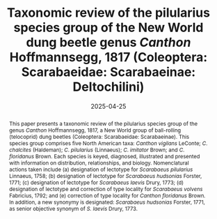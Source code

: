 ---
title: 'Taxonomic review of the pilularius species group of the New World dung beetle genus <i>Canthon</i> Hoffmannsegg, 1817 (Coleoptera: Scarabaeidae: Scarabaeinae: Deltochilini)'
date: '2025-04-25'
doi: 'https://doi.org/10.64338/im.1117.u5y5k'
journal: Insecta Mundi
issue: '1117'
pagination: '1–43'
zoobank: 'urn:lsid:zoobank.org:pub:8C29C575-DC3E-4D60-BCC7-B898D58DADBE'
authors:
  - first_name: 'W. J.'
    last_name: 'Edmonds'
    affiliation: '2625 SW Brae Mar Ct. Portland, Oregon'
    email: 'wdedmonds@hotmail.com'


download: 'https://drive.google.com/file/d/15iLhvUulSeIM33gr4CtmhbLbATbsYdYe'

supplementary:

keywords:
  - Lectotype designations
  - key to species
  - species diagnoses
  - Linnaeus
  - Fabricius
  - Catesby
  - Drury

categories:
  - Coleoptera
  - Scarabaeidae
  - Scarabaeinae
  
references:
  - authors: Adler K.
    year: 2015
    title: 'Catesby’s fundamental contributions to Linnaeus’ binomial catalog of North American animals. p. 251–264. In: Nelson EC, Elliott DJ (eds.). The curious Mister Catesby: a “truly ingenious” naturalist explores new worlds. University of Georgia Press; Athens, GA'
    pages: 456 p
    doi: 
    url: 
    access: 

  - authors: Balthasar V.
    year: 1939
    title: 'Eine Vorstudie zur Monographie der Gattung <i>Canthon </i>Hffsg. 10. Beitrag zur Kenntnis der Scarabaeiden der neotropische Region. Folia Zoologica et Hydrobiologica 9'
    pages: 179–238
    doi: 
    url: 
    access: 

  - authors: Bauer AM.
    year: 2015
    title: 'Catesby’s animals (other than birds) in The Natural History of Carolina, Florida and Bahama Islands. p. 231–250. In: Nelson EC, Elliott DJ (eds.). The curious Mister Catesby: a “truly ingenious” naturalist explores new worlds. University of Georgia Press; Athens, GA'
    pages: 456 p
    doi: 
    url: 
    access: 

  - authors: Blatchley WS.
    year: 1927
    title: 'The Scarabaeidae of Florida. The Florida Entomologist 11'
    pages: 55–62
    doi: 
    url: 
    access: 

  - authors: Blatchley WS.
    year: 1928
    title: 'Notes on some Florida Coleoptera with descriptions of new species. The Canadian Entomologist 60'
    pages: 60–73
    doi: 
    url: 
    access: 

  - authors: Blanchard F.
    year: 1885
    title: 'On the species of <i>Canthon </i>and <i>Phanaeus </i>of the United States with notes on other genera. Transactions of the American Entomological Society 12'
    pages: 163–169
    doi: 
    url: 
    access: 

  - authors: Bouchard P, Bousquet Y, Davies AE, Cai C.
    year: 2024
    title: 'On the nomenclatural status of type genera in Coleoptera (Insecta). ZooKeys 1194'
    pages: 1–981
    doi: 
    url: 
    access: 

  - authors: Bousquet Y.
    year: 2016
    title: 'Litteratura coleopterologica (1758–1900): a guide to selected books related to the taxonomy of Coleoptera with publication dates and notes. ZooKeys 583'
    pages: 1–776
    doi: 
    url: 
    access: 

  - authors: Bragg AN.
    year: 1957
    title: 'Use of carrion by the beetle, <i>Canthon laevis </i>(Coleoptera: Scarabaeidae). The Southwestern Naturalist 2'
    pages: 173
    doi: 
    url: 
    access: 

  - authors: Brown WJ.
    year: 1927
    title: 'An annotated list of the coprophagous Scarabaeidae known to occur in Oklahoma. Proceedings of the Oklahoma Academy of Science 7'
    pages: 24–28
    doi: 
    url: 
    access: 

  - authors: Brown WJ.
    year: 1946
    title: 'Notes on some species of <i>Canthon </i>and <i>Dichelonyx </i>(Coleoptera, Scarabaeidae). The Canadian Entomologist 78'
    pages: 104–109
    doi: 
    url: 
    access: 

  - authors: Calhoun JV.
    year: 2008
    title: 'A glimpse into a “flora et entomologia”: The natural history of the rarer lepidopterous insects of Georgia” by J. E. Smith and J. Abbot (1797). Journal of the Lepidopterists Society 60'
    pages: 1–37
    doi: 
    url: 
    access: 

  - authors: Calvert PP.
    year: 1930
    title: '<i>Dynastes tityus </i>(scarabaeid) in Pennsylvania and the Rathvon and Auxer collections of Coleoptera. Entomological News 41'
    pages: 195–201
    doi: 
    url: 
    access: 

  - authors: Catesby M.
    year: 1747
    title: 'Appendix to Catesby M. 1729–1743. The natural history of Carolina, Florida and the Bahama islands: containing the figures of birds, beasts, fishes, serpents, insects, and plants: particularly the forest-trees, shrubs, and other plants, not hitherto described, or very incorrectly figured by authors. Together with their descriptions in English and French. To which are added, observations on the air, soil, and waters: with remarks upon agriculture, grain, pulse, roots, &c. To the whole is prefixed a new and correct map of the countries treated of. Privately published; London, UK'
    pages: 20 p
    doi: 
    url: 
    access: (Volume I was published in five parts dated 1729–1732; Volume II was published in five parts dated 1734–1743. The Appendix was issued in 1747 and comprised of 20 printed pages of animal and plant descriptions accompanied by 20 plates; it is sometimes inappropriately referred to as “Vol. 3” of Catesby’s classic and is often bound together with Volume 2.)

  - authors: Cupello M, Silva SAB, Vaz-de-Mello FZ.
    year: 2023
    title: 'The taxonomic revolution of New World dung beetles (Coleoptera: Scarabaeidae: Scarabaeinae). Frontiers in Ecology and Evolution 11'
    pages: 1–42
    doi: 
    url: 
    access: 

  - authors: Cupello M, Vaz de Mello FZ.
    year: 2018
    title: 'A monographic revision of the Neotropical dung beetle genus <i>Sylvicanthon </i>Halffter & Martínez, 1977 (Coleoptera: Scarabaeidae: Scarabaeinae: Deltochilini), including a reappraisal of the taxonomic history of ‘<i>Canthon </i>sensu lato’. European Journal of Taxonomy 467'
    pages: 1–205
    doi: 
    url: 
    access: 

  - authors: Daniel GM, Davis ALV.
    year: 2023
    title: 'Dung beetle tribal classification (Coleoptera: Scarabaeidae: Scarabaeinae): progress, problems and prospects. Annals of the Entomological Society of America 117'
    pages: 1–13
    doi: 
    url: 
    access: 

  - authors: Dimmock G.
    year: 1884
    title: 'Order VII. Coleoptera. p. 297–402. In: Kingsley JS (ed.). The standard natural history. Edited by John Sterling Kingsley. Vol. II. Crustacea and insects. Illustrated by six hundred and sixty-six woodcuts and twenty full-page plates. S.E. Cassino & Co.; Boston'
    pages: 662 p
    doi: 
    url: 
    access: 

  - authors: Drury D.
    year: 1770
    title: 'Illustrations of natural history. Wherein are exhibited upwards of two hundred and forty figures of exotic insects, according to their different genera; very few of which have hitherto been figured by any author, being engraved and coloured from nature, with the greatest accuracy, and under the author’s own inspection, on fifty copper-plates. With a particular description of each insect: interspersed with remarks and reflections on the nature and properties of many of them. Vol. 1. B. White; London'
    pages: 130 p
    doi: 
    url: 
    access: (See Bousquet 2016 for collation details and comments.)

  - authors: Drury D.
    year: 1773
    title: 'Illustrations of natural history. Wherein are exhibited upwards of two hundred and twenty figures of exotic insects, according to their different genera; very few of which have hitherto been figured by any author, being engraved and coloured from nature, with the greatest accuracy, and under the author’s own inspection, on fifty copper-plates. With a particular description of each insect: interspersed with remarks and reflections on the nature and properties of many of them. Vol. 2. B. White; London'
    pages: 90 p. [+ indices to volumes 1 and 2]
    doi: 
    url: 
    access: (See Bousquet 2016 for collation details and comments.)

  - authors: Dubois A, Nemésio A, Bour R.
    year: 2014
    title: 'Primary, secondary and tertiary syntypes and virtual lectotype designation in zoological nomenclature, with comments on the recent designation of lectotype for <i>Elephas maximus </i>Linnaeus, 1758. Bionomina 7'
    pages: 45–64
    doi: 
    url: 
    access: 

  - authors: Duponchel P.
    year: 1842
    title: '<i>Canthon</i>. <i>Capnodis</i>. <i>Cardiorhinus</i>. <i>Ceraspis</i>. In: Orbigny C. d’ (ed.). Dictionnaire universel d’histoire naturelle... Tome troisième. [Livraisons 27, 28, 29]. MM. Renard, Martinet et Cie., Paris'
    pages: p. 131
    doi: 
    url: 
    access: 

  - authors: Edmonds WD.
    year: 2018
    title: 'The dung beetle fauna of the Big Bend region of Texas (Coleoptera: Scarabaeidae). Insecta Mundi 0642'
    pages: 1–30
    doi: 
    url: 
    access: 

  - authors: Edmonds WD.
    year: 2022
    title: 'Taxonomic review of the North American dung beetle genus <i>Boreocanthon </i>Halffter, 1958 (Coleoptera: Scarabaeidae: Scarabaeinae: Deltochilini). Insecta Mundi 0952'
    pages: 1–65
    doi: 
    url: 
    access: 

  - authors: Edmonds WD.
    year: 2023
    title: 'Taxonomic review of the North American dung beetle genus <i>Melanoocanthon </i>Halffter, 1958 (Coleoptera: Scarabaeidae: Scarabaeinae: Deltochilini). Insecta Mundi 1014'
    pages: 1–28
    doi: 
    url: 
    access: 

  - authors: Erichson WF.
    year: 1847
    title: 'Naturgeschichte der Insecten Deutschlands. Erste Abtheilung. Coleoptera. Dritter Band. Fünfte Lieferung'
    pages: p. 641–800
    doi: 
    url: 
    access: Nicolaische Buchhandlung, Berlin

  - authors: Fabricius JC.
    year: 1792
    title: 'Entomologia systematica emendata et aucta. Secundum classes, ordines, genera, species adjectis synonimis, locis, observationibus, descriptionibus. Tom. I, Pars I. Christ. Gottl. Proft; Copenhagen, Denmark'
    pages: 330 p
    doi: 
    url: 
    access: 

  - authors: Fabricius JC.
    year: 1801
    title: 'Systema eleutheratorvm secvndvm ordines, genera, species: adiectis synonymis, locis, observationibvs, descriptionibvs. Tomvs I. Bibliopolii Academici Novi; Kiel, Germany'
    pages: 506 p
    doi: 
    url: 
    access: 

  - authors: Fincher GT.
    year: 1986
    title: 'Importation, colonization, and release of dung-burying scarabs. Entomological Society of America, Miscellaneous Publication No. 61'
    pages: 69–76
    doi: 
    url: 
    access: 

  - authors: Fincher GT, Blume RR, Hunter III JS, Beerwinkle KR.
    year: 1986
    title: 'Seasonal distribution and diel flight activity of dung-feeding scarabs in open and wooded pasture in east-central Texas. Southwestern Entomologist, Supplement 10'
    pages: 1–35
    doi: 
    url: 
    access: 

  - authors: Forster JR.
    year: 1771
    title: 'Novae species insectorum. Centuria I. T. Davies et B. White; London'
    pages: 100 p
    doi: 
    url: 
    access: 

  - authors: Freese EL, Veal DA, Lago PK.
    year: 2020
    title: 'The Scarabaeoidea (Coleoptera) of Iowa: An annotated checklist. Insecta Mundi 0787'
    pages: 1–83
    doi: 
    url: 
    access: 

  - authors: Génier F.
    year: 2019
    title: 'On the identity of <i>Canthon imitator floridanus </i>Brown, 1946 (Coleoptera: Scarabaeidae: Scarabaeinae). The Coleopterists Bulletin 73'
    pages: 300–306
    doi: 
    url: 
    access: 

  - authors: Goldstein PZ, Simmons T.
    year: 2002
    title: 'A checklist and commentary on the scarabaeid fauna of the Massachusetts offshore islands (Coleoptera: Scarabaeidae). Journal of the New York Entomological Society 110'
    pages: 389–401
    doi: 
    url: 
    access: 

  - authors: Gordon RD, Cartwright OL.
    year: 1974
    title: 'Survey of food preferences of some North American Canthonini. Entomological News 85'
    pages: 181–185
    doi: 
    url: 
    access: 

  - authors: Haldeman SS.
    year: 1843
    title: 'Descriptions of North American species of Coleoptera, presumed to be undescribed. Proceedings of the Academy of Natural Sciences of Philadelphia 1'
    pages: 298–304
    doi: 
    url: 
    access: 

  - authors: Halffter G.
    year: 1958
    title: 'Dos nuevos géneros de Canthonini (Col. Scarabaeidae). Ciencia (Mexico) 17'
    pages: 207–212
    doi: 
    url: 
    access: 

  - authors: Halffter G.
    year: 1961
    title: 'Monografía de las especies norteamericanas del género <i>Canthon </i>Hoffsg. (Coleopt. Scarab.) Ciencia (Mexico) 20'
    pages: 225–320
    doi: 
    url: 
    access: 

  - authors: Halffter G, Edmonds WD.
    year: 1981
    title: 'The nesting behavior of dung beetles (Scarabaeinae), an ecological and evolutive approach. Instituto de Ecología; Mexico City'
    pages: 176 p
    doi: 
    url: 
    access: 

  - authors: Halffter G, Espinoza de los Monteros A, Nolasco-Soto J, Arriaga-Jiménez A, Rivera-Gasperín S.
    year: 2022
    title: '<i>Bajacanthon</i>, a new subgenus for the Mexican Deltochilini (Coleoptera: Scarabaeidae: Scarabaeinae) fauna. Diversity 14 (109)'
    pages: 1–13
    doi: 
    url: 
    access: 

  - authors: Halffter G, Matthews EG.
    year: 1966
    title: 'The natural history of dung beetles of the subfamily Scarabaeinae. Folia Entomológica Mexicana, Números 12–14'
    pages: 1–312
    doi: 
    url: 
    access: 

  - authors: Halffter G, Morrone JJ.
    year: 2017
    title: 'An analytical review of Halffter’s Mexican transition zone, and its relevance for evolutionary biogeography, ecology and biogeographical regionalization. Zootaxa 4226'
    pages: 1–46
    doi: 
    url: 
    access: 

  - authors: Halffter G, Rivera Cervantes LE, Halffter V.
    year: 2015
    title: 'Diversificación del grupo humectus del género <i>Canthon </i>(Coleoptera: Scarabaeidae: Scarabaeinae) en el occidente de México. Acta Zoológica Mexicana 31'
    pages: 208–220
    doi: 
    url: 
    access: 

  - authors: Harold E von.
    year: 1868
    title: 'Monographie der Gattung <i>Canthon</i>. Berliner Entomologische Zeitschrift 12'
    pages: 1–144
    doi: 
    url: 
    access: 

  - authors: Harold E von.
    year: 1869
    title: 'Vol. 4, Scarabaeidae. In: Gemminger M, Harold E von. Catalogus coleopterorum hucusque descriptorum synonymicus et systematicus. Gummi; Munich'
    pages: 368 p. [numbered 979–1346]
    doi: 
    url: 
    access: 

  - authors: Harold E von.
    year: 1870
    title: 'Berichtigungen und Zusätze zum Catalogus Coleopterorum synonymicus et systematicus. Coleopterologische Hefte 7'
    pages: 94–111
    doi: 
    url: 
    access: 

  - authors: Hayek CMF von.
    year: 1985
    title: 'On the type material of the species of Coleoptera described from the Drury collection by D. Drury and J. C. Fabricius with notes on some Coleoptera from the Milne collection preserved in the British Museum (Natural History). Archives of Natural History 12'
    pages: 143–152
    doi: 
    url: 
    access: 

  - authors: Hoffmannsegg JC von.
    year: 1817
    title: 'Entomologische Bemerkungen bei Gelegenheit der Abhandlungen über amerikanischen Insecten, in der vierten nach sechten Lieferung von den Recueils d’observations de Zoologie et d’Anatomie comparée, oder dem zten Theile der Reise, der Herren A. v. Humboldt und A. Bonpland, nemlich: No. IX. In Livr. 4. p. 197–283. und No. XI. XII. In Livr. 5. 6. p. 294–397. Zoologische Magazin 1'
    pages: 8–56
    doi: 
    url: 
    access: 

  - authors: Hope FW.
    year: 1837
    title: 'The coleopterist’s manual, containing the lamellicorn insects of Linneus [sic] and Fabricius. Henry G. Bond; London'
    pages: 121 p
    doi: 
    url: 
    access: 

  - authors: Hope FW.
    year: 1838
    title: 'Observations on the lamellicorns of Olivier. The Entomological Magazine 5'
    pages: 312–326
    doi: 
    url: 
    access: 

  - authors: Horn GH.
    year: 1870
    title: 'Notes on some genera of coprophagous Scarabaeidae of the United States. Transactions of the American Entomological Society 3'
    pages: 42–51
    doi: 
    url: 
    access: 

  - authors: Gaedike R.
    year: 1990
    title: 'Collectiones entomologicae. Ein Kompendius über den Verbleib entomologischer Sammlungen der Welt bis 1960. Teil I: A bis K. Berlin; Akademie der Landwirtschaftswissenschaften der Deutschen Demokratischen Republik'
    pages: 220 p
    doi: 
    url: 
    access: 

  - authors: ICZN [International Commission on Zoological Nomenclature].
    year: 1957
    title: 'Opinion 474 (Case 930) Determination of the dates to be assigned for the purposes of the Law of Priority to the names published in Dru Drury’s <i>Illustrations of Natural History </i>in the period 1770–1782. Opinions and Declarations rendered by the ICZN, 16(16)'
    pages: 297–306
    doi: 
    url: 
    access: 

  - authors: ICZN [International Commission on Zoological Nomenclature].
    year: 1999
    title: 'International Code of Zoological Nomenclature. Fourth Edition. The International Trust for Zoological Nomenclature; London'
    pages: 306 p
    doi: 
    url: 
    access: 

  - authors: Illiger JKW.
    year: 1803
    title: 'Verzeichniss der in Portugall einheimischen Käfer. Erste Lieferung. Magazin für Insektekunde 2'
    pages: 168–247
    doi: 
    url: 
    access: 

  - authors: Kadiri N, Lumaret J-P, Floate KD.
    year: 2014
    title: 'Functional diversity and seasonal activity of dung beetles (Coleoptera: Scarabaeoidea) on native grasslands in southern Alberta, Canada. Canadian Entomologist 146'
    pages: 291–305
    doi: 
    url: 
    access: 

  - authors: Kohlmann B, Halffter G.
    year: 1990
    title: 'Reconstruction of a specific example of insect invasion waves: The cladistic analysis of <i>Canthon </i>(Coleoptera: Scarabaeidae) and related genera in North America. Quaestiones Entomologicae 26'
    pages: 1–20
    doi: 
    url: 
    access: 

  - authors: Krell F-T.
    year: 2010
    title: 'Catalogue of Colorado scarab and stag beetles (Coleoptera: Scarabaeoidea), based on literature records. DMNS Technical Report 2010–4. Denver; Denver Museum of Nature and Science. 84 p. Kriska NL, Young DK 2002. An annotated checklist of Wisconsin Scarabaeoidea (Coleoptera). Insecta Mundi 16'
    pages: 31–48
    doi: 
    url: 
    access: 

  - authors: Landin B-O.
    year: 1956
    title: 'The Linnean species of Lamellicornia described in “Systema Naturae”, Ed. X (1758). (Col.). Entomologisk Tidskrift 77'
    pages: 1–18
    doi: 
    url: 
    access: 

  - authors: Lane F.
    year: 1947
    title: 'Sobre os tipos e a sinonimia de alguns Canthonini (Col. Scarabaeidae). II. Papéis Avulsos do Departamento de Zoologia 9'
    pages: 109–121
    doi: 
    url: 
    access: 

  - authors: Lane F.
    year: 1950
    title: 'Sobre os tipos e a sinonimia de alguns Canthonini (Col. Scarabaeidae). III. Nota sobre a data certa de <i>Canthon laevis </i>Drury. Papéis Avulsos do Departamento de Zoologia 9'
    pages: 79–82
    doi: 
    url: 
    access: 

  - authors: Latreille PA.
    year: 1812
    title: 'Insectes de l’Amérique équinoxiale, recueillis pendant le voyage de MM. de Humboldt et Bonpland. In: Recueil d’observations de zoologie et d’anatomie comparée; faites dans l’océan Atlantique, dans l’intérieur du nouveau continent et dans la mer du sud, pendant les années 1799, 1800, 1801, 1802 et 1803, par Al. de Humboldt et A. Bonpland. Premier Volume (Second edition). F. Schell, G. Dufour; Paris'
    pages: 368 p
    doi: 
    url: 
    access: (The second edition carries the publication date 1811 on the title page but was issued in 1812. See Bousquet 2016.)

  - authors: Latreille PA.
    year: 1829
    title: 'Le règne animal distribué d’après son organisation, pour servir de base à l’histoire naturelle des animaux et d’introduction à l’anatomie comparée. Par M. le Baron Cuvier. Avec figures, dessinées d’après nature. Nouvelle édition, revue et augmentée. Tome IV. Crustacés, arachnides et partie des insectes. Déterville; Paris'
    pages: 584 p
    doi: 
    url: 
    access: 

  - authors: LeConte JL.
    year: 1858
    title: 'Catalogue of Coleoptera of the regions adjacent to the boundary line between the United States and Mexico. Journal of the Academy of Natural Sciences of Philadelphia (Series 2) 4'
    pages: 9–42
    doi: 
    url: 
    access: 

  - authors: LeConte JL.
    year: 1859
    title: 'The Coleoptera of Kansas and eastern New Mexico. Smithsonian Contributions to Knowledge, Volume 2, Article 6'
    pages: 58 p
    doi: 
    url: 
    access: 

  - authors: LeConte JL.
    year: 1863
    title: 'List of the Coleoptera of North America, prepared for the Smithsonian Institution. Part 1. Smithsonian Miscellaneous Collections No. 140. Smithsonian Institution: Washington D.C.'
    pages: 50 p
    doi: 
    url: 
    access: 

  - authors: Legner EF.
    year: 1978
    title: 'Part I. Parasites and predators introduced against arthropod pests. Diptera. p. 346–355. In: Bartlett BR, Clausen CP (eds.). Introduced parasites and predators of arthropod pests and weeds: A world review. United States Department of Agriculture, Agricultural Handbook No. 48. USDA-ARS; Washington, DC'
    pages: 545 p
    doi: 
    url: 
    access: 

  - authors: Leng CW.
    year: 1920
    title: 'Catalogue of the Coleoptera of America, north of Mexico. John D. Sherman: Mount Vernon, NY'
    pages: 470 p
    doi: 
    url: 
    access: 

  - authors: Lindquist AW.
    year: 1935
    title: 'Notes on the habits of certain coprophagous beetles and methods of rearing them. United States Department of Agriculture Circular No. 351'
    pages: 9 p
    doi: 
    url: 
    access: 

  - authors: Linnaeus C.
    year: 1758
    title: 'Systema naturae per regna tria naturae, secundum classes, ordines, genera, species, cum characteribus, differentiis, synonymis, locis. Tomus I. Editio decima, reformata. Laurentii Salvii; Stockholm'
    pages: 823 p
    doi: 
    url: 
    access: 

  - authors: Linnaeus C.
    year: 1764
    title: 'Museum S:ae R:ae M:tis Ludovicae Ulricae Reginae Svecorum, Gothorum, Vandalorumque &c. &c. &c. In quo animalia rariora, exotica, imprimis insecta & conchilia describuntur & determinantur. Prodromi instar editum. Laurentii Salvii; Stockholm'
    pages: 720 p
    doi: 
    url: 
    access: 

  - authors: Linnaeus C.
    year: 1767
    title: 'Systema naturae per regna tria naturae, secundum classes, ordines, genera, species, cum characteribus, differentiis, synonymis, locis. Editio duodecima, reformata. Tom. I. Pars II. Laurentii Salvii; Stockholm'
    pages: 795 p. [numbered 533–1327]
    doi: 
    url: 
    access: 

  - authors: Majka CG, Chandler DS, Donahue CP.
    year: 2011
    title: 'Checklist of the beetles of Maine, USA. Empty Mirrors Press; Halifax, NS'
    pages: 328 p
    doi: 
    url: 
    access: 

  - authors: Mamantov MA, Sheldon KS.
    year: 2023
    title: 'Seasonality, distribution and diversity of dung beetles (Coleoptera: Scarabaeidae: Scarabaeinae, Aphodiinae and Geotrupidae: Geotrupinae) in Great Smoky Mountains National Park. The Coleopterists Bulletin 77'
    pages: 285–295
    doi: 
    url: 
    access: 

  - authors: Matthews EG.
    year: 1963
    title: 'Observations on the ball-rolling behavior of <i>Canthon pilularius </i>(L.) (Coleoptera, Scarabaeidae). Psyche 70'
    pages: 75–93
    doi: 
    url: 
    access: 

  - authors: Medina CA, Scholtz CH, Gill BD.
    year: 2003
    title: 'Morphological variation and systematics of <i>Canthon </i>Hoffmannsegg 1817, and related genera of New World Cathonini dung beetles (Coleoptera, Scarabaeinae). Deutsche Entomologische Zeitschrift 50'
    pages: 23–68
    doi: 
    url: 
    access: 

  - authors: Melsheimer FE.
    year: 1853
    title: 'Catalogue of the described Coleoptera of the United States. Smithsonian Institution; Washington D. C.'
    pages: 174 p
    doi: 
    url: 
    access: (revised by S. S. Haldeman and J. L. LeConte)

  - authors: Miller A.
    year: 1954
    title: 'Dung beetles (Coleoptera: Scarabaeidae) and other insects in relation to human feces in a hookworm area of southern Georgia. The American Journal of Tropical Medicine and Hygiene 3'
    pages: 372–389
    doi: 
    url: 
    access: 

  - authors: Mulsant ME.
    year: 1842
    title: 'Histoire naturelle des coléoptères de France. Maison, Libraire ; Paris'
    pages: 304 p
    doi: 
    url: 
    access: 

  - authors: Nemes SN, Price DL.
    year: 2015
    title: 'Illustrated keys to the Scarabaeinae (Coleoptera: Scarabaeidae) of Maryland. Northeastern Naturalist 22'
    pages: 318–344
    doi: 
    url: 
    access: 

  - authors: Nishida GM.
    year: 2002
    title: 'Hawaiian terrestrial arthropod checklist. Fourth edition. Bishop Museum Technical Report No. 22. Hawaii Biological Survey; Honolulu, HI'
    pages: 313 p
    doi: 
    url: 
    access: 

  - authors: Nolasco-Soto J, González-Astorga J, Espinosa de los Monteros A, Favila ME.
    year: 2023
    title: 'Evolutionary history and diversity in the ball roller beetle <i>Canthon cyanellus</i>. Frontiers in Ecology and Evolution 10'
    pages: 1066439
    doi: 
    url: 
    access: 

  - authors: Nunes LG de OA, Nunes RV, Vaz de Mello FZ.
    year: 2018
    title: 'Taxonomic revision of the South American subgenus <i>Canthon </i>(<i>Goniocanthon</i>) Pereira & Martínez, 1956 (Coleoptera: Scarabaeidae: Scarabaeinae: Deltochilini). European Journal of Taxonomy 437'
    pages: 1–31
    doi: 
    url: 
    access: 

  - authors: Nunes LG de OA, Nunes RV, Vaz de Mello FZ.
    year: 2020
    title: 'Taxonomic revision of the South American subgenus <i>Canthon </i>(<i>Peltecanthon</i>) Pereira, 1953 (Coleoptera: Scarabaeidae: Scarabaeinae: Deltochilini). European Journal of Taxonomy 594'
    pages: 1
    doi: 
    url: 
    access: 

  - authors: Olivier G-A.
    year: 1789
    title: 'No. 3. Scarabé. <i>Scarabaeus</i>. In: Entomologie, ou histoire naturelle des insectes, avec leurs caractères génériques et spécifiques, leur description, leur synonymie, et leur figure enluminée. Coléoptères. Tome premier. Baudouin; Paris, France'
    pages:  433 p
    doi: 
    url: 
    access: (This volume treats eight genera, each paginated separately; No. 3 is Scarabaeus, paginated 1–190. See Bousquet 2016)

  - authors: Olivier G-A.
    year: 1790
    title: 'Encyclopedie méthodique. Histoire naturelle. Insectes. Vol. 5. Panckoucke Librarie; Paris, France'
    pages: 793 p
    doi: 
    url: 
    access: 

  - authors: Paulian R.
    year: 1939
    title: 'Contribution a l’etude des Canthonides américains [Coleopt. Lamellic.]. Annales de la Société Entomologique de France 108'
    pages: 1–48
    doi: 
    url: 
    access: 

  - authors: Peck SB, Howden HF.
    year: 1985
    title: 'Biogeography of scavenging scarab beetles in the Florida Keys: post-Pleistocene land-bridge islands. Canadian Journal of Zoology 63'
    pages: 2730–2737
    doi: 
    url: 
    access: 

  - authors: Pokhrel MR, Cairns SC, Hemmings Z, Floate KD, Andrew NR.
    year: 2021
    title: 'A review of dung beetle introductions in the Antipodes and North America: Status, opportunities, and challenges. Environmental Entomology 50'
    pages: 762–780
    doi: 
    url: 
    access: 

  - authors: Price DL, Ratcliffe B.
    year: 2023
    title: 'The scarabaeoid beetles of Maryland (Coleoptera). Bulletin of the University of Nebraska State Museum 33'
    pages: 1–330
    doi: 
    url: 
    access: 

  - authors: Ray J.
    year: 1710
    title: 'Historia insectorum. A.&J. Churchill; London'
    pages: 400 p
    doi: 
    url: 
    access: 

  - authors: Reiche L.
    year: 1841
    title: 'Tableau d’une division systématique de la tribu des coprophages, dans la famille des lamellicornes. Revue Zoologique 1841'
    pages: 211–213
    doi: 
    url: 
    access: 

  - authors: Reiche L.
    year: 1842
    title: 'D’une classification methodique de la tribu des coprophages, famille des Lamellicornes, division des Scaraboeides [sic], Coléoptères, Pentamères. Annales de la Société Entomologique de France 11'
    pages: 59–94
    doi: 
    url: 
    access: 

  - authors: Reveal JL.
    year: 2015
    title: 'Identification of the plants and animals illustrated by Mark Catesby for The Natural History of Carolina, Florida and the Bahama Islands. p. 331–350. In: Nelson EC, Elliott DJ (eds.). The curious Mister Catesby: a “truly ingenious” naturalist explores new worlds. University of Georgia Press; Athens, GA'
    pages: 456 p
    doi: 
    url: 
    access: 

  - authors: Robinson M.
    year: 1948
    title: 'A review of the species of <i>Canthon </i>inhabiting the United States. Transactions of the American Entomological Society 74'
    pages: 83–99
    doi: 
    url: 
    access: 

  - authors: Say T.
    year: 1824
    title: 'American entomology, or descriptions of the insects of North America. Illustrated by coloured figures from original drawings executed from nature. [Vol. 1] Samuel Augustus Mitchell; Philadelphia'
    pages: 105 p. [unnumbered], 18 plates [I–XVIII]
    doi: 
    url: 
    access: 

  - authors: Schmidt A.
    year: 1920
    title: 'Beitrag zur Kenntnis der Gattungen <i>Canthon </i>Hffsg., <i>Sybax </i>Boh., <i>Aphodius </i>Ill., <i>Simogenius </i>Har., <i>Ataenius </i>Har. Archiv für Naturgeschichte 86'
    pages: 114–147
    doi: 
    url: 
    access: 

  - authors: Schmidt A.
    year: 1922
    title: '1. Bestimmungstabelle der mir bekannten <i>Canthon</i>-Arten. 2. Verbreitungsgebiete der <i>Canthon</i>-Arten. 3. Neubeschreibungen von <i>Canthon</i>, <i>Saprositis</i>, <i>Mendidius</i>, <i>Euparia</i>, und <i>Ataenius</i>. Archiv für Naturgeschichte 88'
    pages: 61–103
    doi: 
    url: 
    access: 

  - authors: Smith JE, Abbot J.
    year: 1797
    title: 'The natural history of the rarer lepidopterous insects of Georgia: including their systematic characters, the particulars of their several metamorphoses, and the plants on which they feed. Collected from the observation of Mr. John Abbot, many years resident in that country. Vol.1, 2. J. Edwards, Cadell et Davies, J. White; London'
    pages: 314 p
    doi: 
    url: 
    access: 

  - authors: Solís A, Kohlmann B.
    year: 2002
    title: 'El género <i>Canthon </i>(Coleoptera: Scarabaeidae) en Costa Rica. Gironale Italiano di Entomologia 10'
    pages: 1–68
    doi: 
    url: 
    access: 

  - authors: Stanbrook R, King JR.
    year: 2021
    title: 'Dung beetle community composition affects dung turnover in subtropical US grasslands. Ecology and Evolution 12'
    pages: e8660
    doi: https://doi.org/10.1002/ece3.8660
    url: 
    access: 

  - authors: Viera MK, Vaz de Mello FZ, Silva FAB.
    year: 2019
    title: 'A taxonomic revision of <i>Pseudepilissus </i>Martínez, 1954 (Coleoptera: Scarabaeidae: Scarabaeinae). Insect Systematics & Evolution 51'
    pages: 696–752
    doi: 
    url: 
    access: 

  - authors: Vulcano MA, Pereira FS.
    year: 1964
    title: 'Catalogue of the Canthonini (Col. Scarab.). Entomologischen Arbeiten aus dem Museum G. Frey, Tutzing 15'
    pages: 570–685
    doi: 
    url: 
    access: 

  - authors: Wagner PM, Abagandura GO, Mamo M, Weissling T, Wingeyer A, Bradshaw JD.
    year: 2020
    title: 'Abundance and diversity of dung beetles (Coleoptera: Scarabaeoidea) as affected by grazing management in Nebraska sandhills ecosystem. Environmental Entomology 50'
    pages: 222–231
    doi: 
    url: 
    access: 

  - authors: Wallace FL, Drew WA.
    year: 1965
    title: 'The Scarabaeinae of Oklahoma. Proceedings of the Oklahoma Academy of Science 45'
    pages: 82–93
    doi: 
    url: 
    access: 

  - authors: Wallin L.
    year: 2001
    title: 'Catalogue of type specimens. Part 4. Linnean specimens. Version 6. Uppsala University Museum of Evolution, Zoology Section'
    pages: 128 p
    doi: 
    url: 
    access: 

  - authors: Wheeler AG Jr., Miller GL.
    year: 2006
    title: 'Simon Snyder Rathvon: Popularizer of agricultural entomology in mid-19th century America. American Entomologist 52'
    pages: 36–47
    doi: 
    url: 
    access: 

  - authors: Whipple SD, Hoback WW.
    year: 2012
    title: 'A comparison of dung beetle (Coleoptera: Scarabaeidae) attraction to native and exotic mammal dung. Environmental Entomology 41'
    pages: 238–244
    doi: 
    url: 
    access: 

  - authors: Woodruff RE.
    year: 1973
    title: 'The scarab beetles of Florida (Coleoptera: Scarabaeidae). Part I. The Laparosticti (Subfamilies: Scarabaeinae, Aphodiinae, Hybosorinae, Ochodaeinae, Geotrupinae, Acanthocerinae). Arthropods of Florida and neighboring land areas, Vol. 8. Florida Department of Agriculture and Consumer Services; Gainesville, Florida'
    pages: 220 p
    doi: 
    url: 
    access: 

  - authors: Ziegler D.
    year: 1846
    title: 'Descriptions of new North American Coleoptera. Proceedings of the Academy of Natural Sciences of Philadelphia 2'
    pages: 43–47
    doi: 
    url: 
    access: 




abstract: 'This paper presents a taxonomic review of the pilularius species group of the genus <i>Canthon </i>Hoffmannsegg, 1817, a New World group of ball-rolling (telocoprid) dung beetles (Coleoptera: Scarabaeidae: Scarabaeinae). This species group comprises five North American taxa: <i>Canthon vigilans </i>LeConte; <I>C</I>. <i>chalcites </i>(Haldeman); <I>C</I>. <i>pilularius </i>(Linnaeus); <I>C</I>. <i>imitator </i>Brown; and <I>C</I>. <i>floridanus </i>Brown. Each species is keyed, diagnosed, illustrated and presented with information on distribution, relationships, and biology. Nomenclatural actions taken include (a) designation of lectotype for <i>Scarabaeus pilularius </i>Linnaeus, 1758; (b) designation of lectotype for <i>Scarabaeus hudsonias </i>Forster, 1771; (c) designation of lectotype for <i>Scarabaeus laevis </i>Drury, 1773; (d) designation of lectotype and correction of type locality for <i>Scarabaeus volvens </i>Fabricius, 1792; and (e) correction of type locality for <i>Canthon floridanus </i>Brown<i>. </i>In addition, a new synonymy is designated: <i>Scarabaeus hudsonias </i>Forster, 1771, as senior objective synonym of <i>S. laevis </i>Drury, 1773.'

---